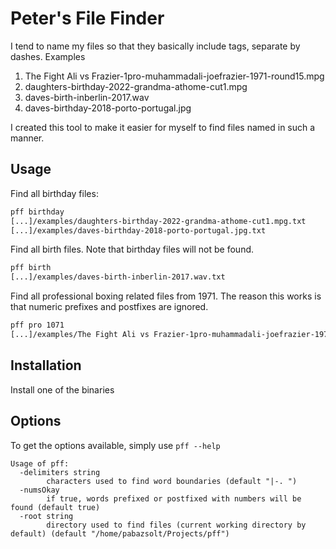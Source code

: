 Peter's File Finder
===================

I tend to name my files so that they basically include tags, separate by dashes. Examples
1. The Fight Ali vs Frazier-1pro-muhammadali-joefrazier-1971-round15.mpg
2. daughters-birthday-2022-grandma-athome-cut1.mpg
3. daves-birth-inberlin-2017.wav
4. daves-birthday-2018-porto-portugal.jpg

I created this tool to make it easier for myself to find files named in such a manner.

Usage
-----

Find all birthday files:
```bash
pff birthday                                                                                                                                                                             main|✚1…4
[...]/examples/daughters-birthday-2022-grandma-athome-cut1.mpg.txt
[...]/examples/daves-birthday-2018-porto-portugal.jpg.txt
```

Find all birth files. Note that birthday files will not be found.
```bash
pff birth                                                                                                                                                                             main|✚1…4
[...]/examples/daves-birth-inberlin-2017.wav.txt
```

Find all professional boxing related files from 1971. The reason this works is that numeric prefixes and postfixes are ignored.
```bash
pff pro 1071                                                                                                                                                                              main|✚1…4
[...]/examples/The Fight Ali vs Frazier-1pro-muhammadali-joefrazier-1971-round15.mpg.txt
```

Installation
------------

Install one of the binaries 

Options
-------
To get the options available, simply use `pff --help`
```
Usage of pff:
  -delimiters string
        characters used to find word boundaries (default "|-. ")
  -numsOkay
        if true, words prefixed or postfixed with numbers will be found (default true)
  -root string
        directory used to find files (current working directory by default) (default "/home/pabazsolt/Projects/pff")
```